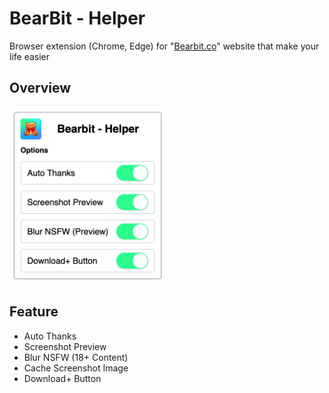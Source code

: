 # BearBit - Helper

Browser extension (Chrome, Edge) for "[Bearbit.co](https://bearbit.co/)" website that make your life easier

## Overview

<img src="README/ss+.png" alt="Extension UI" width="250"/>

## Feature

- Auto Thanks
- Screenshot Preview
- Blur NSFW (18+ Content)
- Cache Screenshot Image
- Download+ Button
